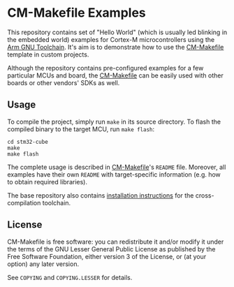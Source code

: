 # CM-Makefile Examples

This repository contains set of "Hello World" (which is usually led blinking in
the embedded world) examples for Cortex-M microcontrollers using the
[Arm GNU Toolchain][1]. It's aim is to demonstrate how to use the
[CM-Makefile][2] template in custom projects.

Although the repository contains pre-configured examples for a few particular
MCUs and board, the [CM-Makefile][2] can be easily used with other boards or
other vendors' SDKs as well.

## Usage

To compile the project, simply run `make` in its source directory. To flash the
compiled binary to the target MCU, run `make flash`:

	cd stm32-cube
	make
	make flash

The complete usage is described in [CM-Makefile][2]'s `README` file. Moreover,
all examples have their own `README` with target-specific information (e.g. how
to obtain required libraries).

The base repository also contains [installation instructions][3] for the
cross-compilation toolchain.

## License

CM-Makefile is free software: you can redistribute it and/or modify it under the
terms of the GNU Lesser General Public License as published by the Free Software
Foundation, either version 3 of the License, or (at your option) any later
version.

See `COPYING` and `COPYING.LESSER` for details.

[1]: https://developer.arm.com/Tools%20and%20Software/GNU%20Toolchain
[2]: https://github.com/adamheinrich/cm-makefile
[3]: https://github.com/adamheinrich/cm-makefile/blob/master/INSTALL.md

